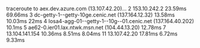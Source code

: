 traceroute to aex.dev.azure.com (13.107.42.20)...
2 153.10.242.2  23.59ms  69.66ms
3 dc-getty-1--getty-10ge.cenic.net (137.164.12.32)  13.58ms  10.03ms  22ms
4 losa4-agg-01--getty-1--10g--01.cenic.net (137.164.40.202)  10.1ms
5 ae62-0.ier01.lax.ntwk.msn.net (104.44.13.20)  12.78ms
7 13.104.141.154  10.36ms  8.51ms  8.04ms
11 13.107.42.20  17.81ms  6.72ms  9.33ms